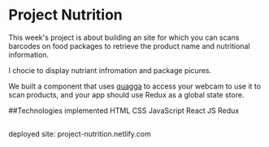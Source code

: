 # Project Nutrition

This week's project is about building an site for which you can scans barcodes on food packages to retrieve the product name and nutritional information.

I chocie to display nutriant infromation and package picures. 

We built a component that uses [quagga](https://github.com/serratus/quaggaJS) to access your webcam to use it to scan products, and your app should use Redux as a global state store.

##Technologies implemented 
HTML
CSS
JavaScript
React JS
Redux

## 
deployed site: project-nutrition.netlify.com
